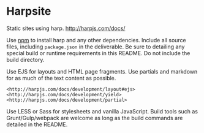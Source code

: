 # Harpsite

Static sites using harp. <http://harpjs.com/docs/>

Use [npm](https://www.npmjs.com/) to install harp and any other dependencies.
Include all source files, including `package.json` in the deliverable. Be sure
to detailing any special build or runtime requirements in this README. Do not
include the build directory.

Use EJS for layouts and HTML page fragments. Use partials and markdown for as
much of the text content as possible.

    <http://harpjs.com/docs/development/layout#ejs>
    <http://harpjs.com/docs/development/yield>
    <http://harpjs.com/docs/development/partial>

Use LESS or Sass for stylesheets and vanilla JavaScript. Build tools such as
Grunt/Gulp/webpack are welcome as long as the build commands are detailed in
the README.
